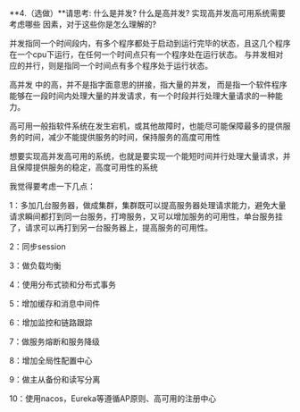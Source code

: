 **4.（选做）**请思考: 什么是并发? 什么是高并发? 实现高并发高可用系统需要考虑哪些 因素，对于这些你是怎么理解的?

并发指同一个时间段内，有多个程序都处于启动到运行完毕的状态，且这几个程序在一个cpu下运行，在任何一个时间点只有一个程序处在运行状态。 与并发相对应的并行，则是指同一个时间点有多个程序处于运行状态。

高并发 中的高，并不是指字面意思的拼接，指大量的并发， 而是指一个软件程序能够在一段时间内处理大量的并发请求，有一个时段并行处理大量请求的一种能力。

高可用一般指软件系统在发生宕机，或其他故障时，也能尽可能保障最多的提供服务的时间，减少不能提供服务的时间，保持服务的高度可用性

想要实现高并发高可用的系统，也就是要实现一个能短时间并行处理大量请求，并且保障提供服务的稳定，高度可用性的系统

我觉得要考虑一下几点：

1：多加几台服务器，做成集群，集群既可以提高服务器处理请求能力，避免大量请求瞬间都打到同一台服务，打垮服务，又可以增加服务的可用性，单台服务挂了，请求可以再打到另一台服务器上，提高服务的可用性。

2：同步session

3：做负载均衡

4：使用分布式锁和分布式事务

5：增加缓存和消息中间件

6：增加监控和链路跟踪

7：做服务熔断和服务降级

8：增加全局性配置中心

9：做主从备份和读写分离

10：使用nacos，Eureka等遵循AP原则、高可用的注册中心



